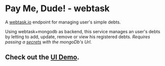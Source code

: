 # Pay Me, Dude! - webtask
A [webtask.io](http://webtask.io) endpoint for managing user's simple debts.

Using webtask+mongodb as backend, this service manages an user's debts by letting to add, update, remove or view his registered debts.
*Requires passing a [secrets](https://webtask.io/docs/editor/secrets) with the mongoDb's Url*.


## Check out the [UI Demo](https://jcorderodr.github.io/demo/payme-wt.html).
